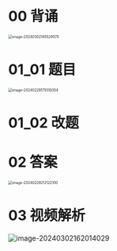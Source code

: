 # 00 背诵

<img src="https://cvp.oss-cn-shanghai.aliyuncs.com/picgo/202403021455695.png" alt="image-20240302145529575" style="zoom:50%;" />

# 01_01 题目

<img src="https://cvp.oss-cn-shanghai.aliyuncs.com/picgo/202402291755439.png" alt="image-20240229175518354" style="zoom:50%;" />

# 01_02 改题







# 02 答案

<img src="https://cvp.oss-cn-shanghai.aliyuncs.com/picgo/202402292121162.png" alt="image-20240229212122100" style="zoom:50%;" />

# 03 视频解析

![image-20240302162014029](https://cvp.oss-cn-shanghai.aliyuncs.com/picgo/202403021620481.png)
